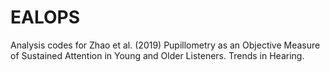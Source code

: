 # EALOPS
Analysis codes for Zhao et al. (2019) Pupillometry as an Objective Measure of Sustained Attention in Young and Older Listeners. Trends in Hearing.

